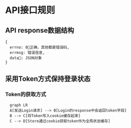API接口规则
====

## API response数据结构

```
{
  errno: 0正确，其他都是错误码,
  errmsg: 错误信息,
  data: JSON对象
}
```

## 采用Token方式保持登录状态

### Token的获取方式

```mermaid
  graph LR
  A[发送Login请求] --> B[Login的response中会返回token字段]
  B --> C[将Token写入cookie缓存起来]
  C --> D[Store通过cookie获取token作为全局状态缓存]
```


